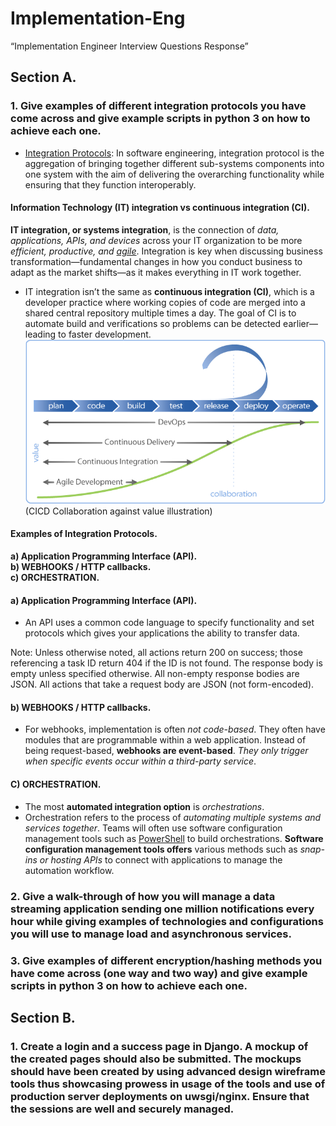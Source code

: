 # Implementation-Eng
“Implementation Engineer Interview Questions Response”

## Section A.
### 1. Give examples of different integration protocols you have come across and give example scripts in python 3 on how to achieve each one.
* [Integration Protocols](https://en.wikipedia.org/wiki/System_integration): In software engineering, integration protocol is the aggregation of bringing together different sub-systems components into one system with the aim of delivering the overarching functionality while ensuring that they function interoperably.
#### Information Technology (IT) integration vs continuous integration (CI).
**IT integration, or systems integration**, is the connection of *data, applications, APIs, and devices* across your IT organization to be more *efficient, productive, and [agile](https://www.atlassian.com/agile/scrum)*. Integration is key when discussing business transformation—fundamental changes in how you conduct business to adapt as the market shifts—as it makes everything in IT work together.
* IT integration isn’t the same as **continuous integration (CI)**, which is a developer practice where working copies of code are merged into a shared central repository multiple times a day. The goal of CI is to automate build and verifications so problems can be detected earlier—leading to faster development.<br>
![cicd](https://github.com/RocqJones/Implementation-Eng/blob/main/imgs/continuous-integration-vs-delivery.png)<br>
  (CICD Collaboration against value illustration)

#### Examples of Integration Protocols.
**a) Application Programming Interface (API).**<br>
**b) WEBHOOKS / HTTP callbacks.**<br>
**c) ORCHESTRATION.**<br>

#### a) Application Programming Interface (API).
* An API uses a common code language to specify functionality and set protocols which gives your applications the ability to transfer data.

<p style="background:light-blue">Note: Unless otherwise noted, all actions return 200 on success; those referencing a task ID return 404 if the ID is not found. The response body is empty unless specified otherwise. All non-empty response bodies are JSON. All actions that take a request body are JSON (not form-encoded).</p>

#### b) WEBHOOKS / HTTP callbacks.
* For webhooks, implementation is often *not code-based*. They often have modules that are programmable within a web application. Instead of being request-based, **webhooks are event-based**. *They only trigger when specific events occur within a third-party service*.

#### C) ORCHESTRATION.
* The most **automated integration option** is *orchestrations*. 
* Orchestration refers to the process of *automating multiple systems and services together*. Teams will often use software configuration management tools such as [PowerShell](https://docs.microsoft.com/en-us/powershell/scripting/overview?view=powershell-7.1) to build orchestrations. **Software configuration management tools offers** various methods such as *snap-ins or hosting APIs* to connect with applications to manage the automation workflow.

### 2. Give a walk-through of how you will manage a data streaming application sending one million notifications every hour while giving examples of technologies and  configurations you will use to manage load and asynchronous services.

### 3. Give examples of different encryption/hashing methods you have come across (one way and two way) and give example scripts in python 3 on how to achieve each one.

## Section B.
### 1. Create a login and a success page in Django. A mockup of the created pages should also be submitted. The mockups should have been created by using advanced design wireframe tools thus showcasing prowess in usage of the tools and use of production server deployments on uwsgi/nginx. Ensure that the sessions are well and securely managed.
